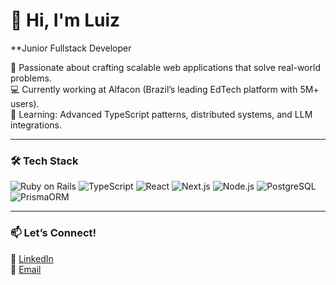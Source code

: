 # 👋 Hi, I'm Luiz
**Junior Fullstack Developer

🚀 Passionate about crafting scalable web applications that solve real-world problems.  
💻 Currently working at Alfacon (Brazil’s leading EdTech platform with 5M+ users).  
🌱 Learning: Advanced TypeScript patterns, distributed systems, and LLM integrations.  

---

### 🛠️ Tech Stack  
![Ruby on Rails](https://img.shields.io/badge/Ruby_on_Rails-CC0000?style=flat&logo=ruby-on-rails&logoColor=white)
![TypeScript](https://img.shields.io/badge/TypeScript-3178C6?style=flat&logo=typescript&logoColor=white)
![React](https://img.shields.io/badge/React-61DAFB?style=flat&logo=react&logoColor=black)
![Next.js](https://img.shields.io/badge/Next.js-000000?style=flat&logo=next.js&logoColor=white)
![Node.js](https://img.shields.io/badge/Node.js-339933?style=flat&logo=node.js&logoColor=white)
![PostgreSQL](https://img.shields.io/badge/PostgreSQL-4169E1?style=flat&logo=postgresql&logoColor=white)
![PrismaORM](https://img.shields.io/badge/Prisma-2D3748?style=flat&logo=prisma&logoColor=white)

---

### 📫 Let’s Connect!  
🔗 [LinkedIn](https://www.linkedin.com/in/luiz-henrique-colman-6a04bb257/)  
📧 [Email](mailto:colmanluizz@gmail.com)  
